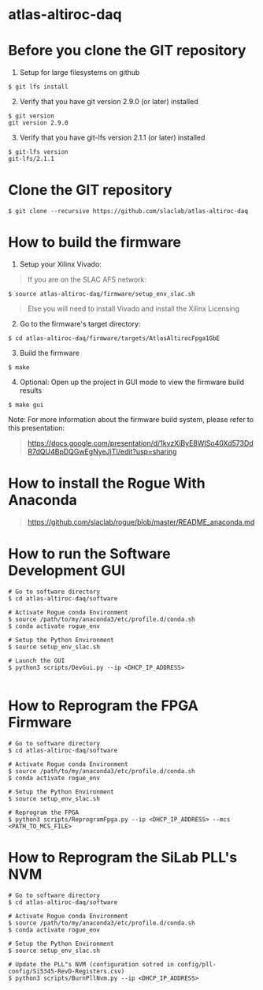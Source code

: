 # atlas-altiroc-daq

<!--- ########################################################################################### -->

# Before you clone the GIT repository

1) Setup for large filesystems on github

```
$ git lfs install
```

2) Verify that you have git version 2.9.0 (or later) installed 

```
$ git version
git version 2.9.0
```

3) Verify that you have git-lfs version 2.1.1 (or later) installed 

```
$ git-lfs version
git-lfs/2.1.1
```

<!--- ########################################################################################### -->

# Clone the GIT repository

```
$ git clone --recursive https://github.com/slaclab/atlas-altiroc-daq
```

<!--- ########################################################################################### -->

# How to build the firmware 

1) Setup your Xilinx Vivado:

> If you are on the SLAC AFS network:

```
$ source atlas-altiroc-daq/firmware/setup_env_slac.sh
```

> Else you will need to install Vivado and install the Xilinx Licensing

2) Go to the firmware's target directory:

```
$ cd atlas-altiroc-daq/firmware/targets/AtlasAltirocFpga1GbE
```

3) Build the firmware

```
$ make
```

4) Optional: Open up the project in GUI mode to view the firmware build results

```
$ make gui
```

Note: For more information about the firmware build system, please refer to this presentation:

> https://docs.google.com/presentation/d/1kvzXiByE8WISo40Xd573DdR7dQU4BpDQGwEgNyeJjTI/edit?usp=sharing

<!--- ########################################################################################### -->

# How to install the Rogue With Anaconda

> https://github.com/slaclab/rogue/blob/master/README_anaconda.md

<!--- ########################################################################################### -->

# How to run the Software Development GUI

```
# Go to software directory
$ cd atlas-altiroc-daq/software

# Activate Rogue conda Environment 
$ source /path/to/my/anaconda3/etc/profile.d/conda.sh
$ conda activate rogue_env

# Setup the Python Environment
$ source setup_env_slac.sh

# Launch the GUI
$ python3 scripts/DevGui.py --ip <DHCP_IP_ADDRESS>
 
```

<!--- ########################################################################################### -->


# How to Reprogram the FPGA Firmware

```
# Go to software directory
$ cd atlas-altiroc-daq/software

# Activate Rogue conda Environment 
$ source /path/to/my/anaconda3/etc/profile.d/conda.sh
$ conda activate rogue_env

# Setup the Python Environment
$ source setup_env_slac.sh

# Reprogram the FPGA
$ python3 scripts/ReprogramFpga.py --ip <DHCP_IP_ADDRESS> --mcs <PATH_TO_MCS_FILE>
```

<!--- ########################################################################################### -->

# How to Reprogram the SiLab PLL's NVM

```
# Go to software directory
$ cd atlas-altiroc-daq/software

# Activate Rogue conda Environment 
$ source /path/to/my/anaconda3/etc/profile.d/conda.sh
$ conda activate rogue_env

# Setup the Python Environment
$ source setup_env_slac.sh

# Update the PLL"s NVM (configuration sotred in config/pll-config/Si5345-RevD-Registers.csv)
$ python3 scripts/BurnPllNvm.py --ip <DHCP_IP_ADDRESS>
```

<!--- ########################################################################################### -->
